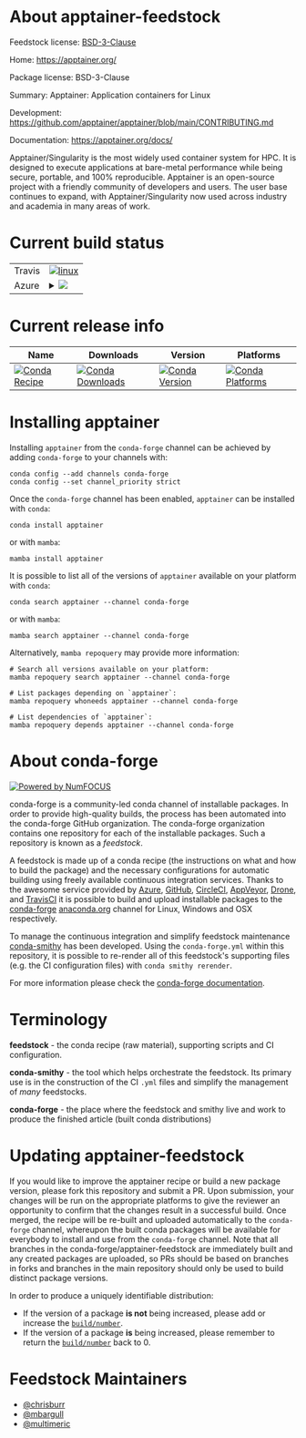 About apptainer-feedstock
=========================

Feedstock license: [BSD-3-Clause](https://github.com/conda-forge/apptainer-feedstock/blob/main/LICENSE.txt)

Home: https://apptainer.org/

Package license: BSD-3-Clause

Summary: Apptainer: Application containers for Linux

Development: https://github.com/apptainer/apptainer/blob/main/CONTRIBUTING.md

Documentation: https://apptainer.org/docs/

Apptainer/Singularity is the most widely used container system for HPC. It
is designed to execute applications at bare-metal performance while being
secure, portable, and 100% reproducible. Apptainer is an open-source
project with a friendly community of developers and users. The user base
continues to expand, with Apptainer/Singularity now used across industry
and academia in many areas of work.


Current build status
====================


<table><tr>
    <td>Travis</td>
    <td>
      <a href="https://app.travis-ci.com/conda-forge/apptainer-feedstock">
        <img alt="linux" src="https://img.shields.io/travis/com/conda-forge/apptainer-feedstock/main.svg?label=Linux">
      </a>
    </td>
  </tr>
    
  <tr>
    <td>Azure</td>
    <td>
      <details>
        <summary>
          <a href="https://dev.azure.com/conda-forge/feedstock-builds/_build/latest?definitionId=17669&branchName=main">
            <img src="https://dev.azure.com/conda-forge/feedstock-builds/_apis/build/status/apptainer-feedstock?branchName=main">
          </a>
        </summary>
        <table>
          <thead><tr><th>Variant</th><th>Status</th></tr></thead>
          <tbody><tr>
              <td>linux_64</td>
              <td>
                <a href="https://dev.azure.com/conda-forge/feedstock-builds/_build/latest?definitionId=17669&branchName=main">
                  <img src="https://dev.azure.com/conda-forge/feedstock-builds/_apis/build/status/apptainer-feedstock?branchName=main&jobName=linux&configuration=linux%20linux_64_" alt="variant">
                </a>
              </td>
            </tr><tr>
              <td>linux_aarch64</td>
              <td>
                <a href="https://dev.azure.com/conda-forge/feedstock-builds/_build/latest?definitionId=17669&branchName=main">
                  <img src="https://dev.azure.com/conda-forge/feedstock-builds/_apis/build/status/apptainer-feedstock?branchName=main&jobName=linux&configuration=linux%20linux_aarch64_" alt="variant">
                </a>
              </td>
            </tr><tr>
              <td>linux_ppc64le</td>
              <td>
                <a href="https://dev.azure.com/conda-forge/feedstock-builds/_build/latest?definitionId=17669&branchName=main">
                  <img src="https://dev.azure.com/conda-forge/feedstock-builds/_apis/build/status/apptainer-feedstock?branchName=main&jobName=linux&configuration=linux%20linux_ppc64le_" alt="variant">
                </a>
              </td>
            </tr>
          </tbody>
        </table>
      </details>
    </td>
  </tr>
</table>

Current release info
====================

| Name | Downloads | Version | Platforms |
| --- | --- | --- | --- |
| [![Conda Recipe](https://img.shields.io/badge/recipe-apptainer-green.svg)](https://anaconda.org/conda-forge/apptainer) | [![Conda Downloads](https://img.shields.io/conda/dn/conda-forge/apptainer.svg)](https://anaconda.org/conda-forge/apptainer) | [![Conda Version](https://img.shields.io/conda/vn/conda-forge/apptainer.svg)](https://anaconda.org/conda-forge/apptainer) | [![Conda Platforms](https://img.shields.io/conda/pn/conda-forge/apptainer.svg)](https://anaconda.org/conda-forge/apptainer) |

Installing apptainer
====================

Installing `apptainer` from the `conda-forge` channel can be achieved by adding `conda-forge` to your channels with:

```
conda config --add channels conda-forge
conda config --set channel_priority strict
```

Once the `conda-forge` channel has been enabled, `apptainer` can be installed with `conda`:

```
conda install apptainer
```

or with `mamba`:

```
mamba install apptainer
```

It is possible to list all of the versions of `apptainer` available on your platform with `conda`:

```
conda search apptainer --channel conda-forge
```

or with `mamba`:

```
mamba search apptainer --channel conda-forge
```

Alternatively, `mamba repoquery` may provide more information:

```
# Search all versions available on your platform:
mamba repoquery search apptainer --channel conda-forge

# List packages depending on `apptainer`:
mamba repoquery whoneeds apptainer --channel conda-forge

# List dependencies of `apptainer`:
mamba repoquery depends apptainer --channel conda-forge
```


About conda-forge
=================

[![Powered by
NumFOCUS](https://img.shields.io/badge/powered%20by-NumFOCUS-orange.svg?style=flat&colorA=E1523D&colorB=007D8A)](https://numfocus.org)

conda-forge is a community-led conda channel of installable packages.
In order to provide high-quality builds, the process has been automated into the
conda-forge GitHub organization. The conda-forge organization contains one repository
for each of the installable packages. Such a repository is known as a *feedstock*.

A feedstock is made up of a conda recipe (the instructions on what and how to build
the package) and the necessary configurations for automatic building using freely
available continuous integration services. Thanks to the awesome service provided by
[Azure](https://azure.microsoft.com/en-us/services/devops/), [GitHub](https://github.com/),
[CircleCI](https://circleci.com/), [AppVeyor](https://www.appveyor.com/),
[Drone](https://cloud.drone.io/welcome), and [TravisCI](https://travis-ci.com/)
it is possible to build and upload installable packages to the
[conda-forge](https://anaconda.org/conda-forge) [anaconda.org](https://anaconda.org/)
channel for Linux, Windows and OSX respectively.

To manage the continuous integration and simplify feedstock maintenance
[conda-smithy](https://github.com/conda-forge/conda-smithy) has been developed.
Using the ``conda-forge.yml`` within this repository, it is possible to re-render all of
this feedstock's supporting files (e.g. the CI configuration files) with ``conda smithy rerender``.

For more information please check the [conda-forge documentation](https://conda-forge.org/docs/).

Terminology
===========

**feedstock** - the conda recipe (raw material), supporting scripts and CI configuration.

**conda-smithy** - the tool which helps orchestrate the feedstock.
                   Its primary use is in the construction of the CI ``.yml`` files
                   and simplify the management of *many* feedstocks.

**conda-forge** - the place where the feedstock and smithy live and work to
                  produce the finished article (built conda distributions)


Updating apptainer-feedstock
============================

If you would like to improve the apptainer recipe or build a new
package version, please fork this repository and submit a PR. Upon submission,
your changes will be run on the appropriate platforms to give the reviewer an
opportunity to confirm that the changes result in a successful build. Once
merged, the recipe will be re-built and uploaded automatically to the
`conda-forge` channel, whereupon the built conda packages will be available for
everybody to install and use from the `conda-forge` channel.
Note that all branches in the conda-forge/apptainer-feedstock are
immediately built and any created packages are uploaded, so PRs should be based
on branches in forks and branches in the main repository should only be used to
build distinct package versions.

In order to produce a uniquely identifiable distribution:
 * If the version of a package **is not** being increased, please add or increase
   the [``build/number``](https://docs.conda.io/projects/conda-build/en/latest/resources/define-metadata.html#build-number-and-string).
 * If the version of a package **is** being increased, please remember to return
   the [``build/number``](https://docs.conda.io/projects/conda-build/en/latest/resources/define-metadata.html#build-number-and-string)
   back to 0.

Feedstock Maintainers
=====================

* [@chrisburr](https://github.com/chrisburr/)
* [@mbargull](https://github.com/mbargull/)
* [@multimeric](https://github.com/multimeric/)

